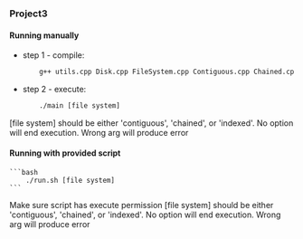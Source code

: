 ### Project3

#### Running manually
- step 1 - compile:
    ```bash
        g++ utils.cpp Disk.cpp FileSystem.cpp Contiguous.cpp Chained.cpp Indexed.cpp main.cpp -std=c++11 -o main
    ```
- step 2 - execute:
    ```bash
        ./main [file system]
    ```
[file system] should be either 'contiguous', 'chained', or 'indexed'. No option will end execution. Wrong arg will produce error

#### Running with provided script
    ```bash
        ./run.sh [file system]
    ```
Make sure script has execute permission
[file system] should be either 'contiguous', 'chained', or 'indexed'. No option will end execution. Wrong arg will produce error